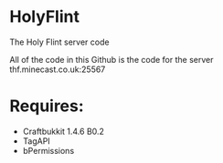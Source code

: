 HolyFlint
=========

The Holy Flint server code

All of the code in this Github is the code for the server thf.minecast.co.uk:25567

Requires:
=========

* Craftbukkit 1.4.6 B0.2
* TagAPI
* bPermissions